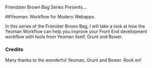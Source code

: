 Friendster Brown Bag Series Presents...

##Yeoman: Workflow for Modern Webapps

In this series of the Frienster Brown Bag, I will take a look at how the Yeoman Workflow can help you improve your Front End development workflow with tools from Yeoman itself, Grunt and Bower.

### Credits

Many thanks to the wonderful Yeoman, Grunt and Bower. Rock on!
